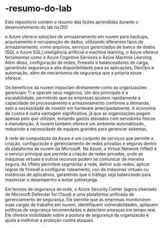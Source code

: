 # -resumo-do-lab
Este repositório contém o resumo das lições aprendidas durante o desenvolvimento do lab na DIO

o Azure oferece soluções de armazenamento em nuvem para backups, arquivamento e recuperação de dados, utilizando diferentes tipos de armazenamento, como arquivos, serviços gerenciados de banco de dados (SQL e Azure SQL),inteligência artificial e machine learning, o Azure oferece ferramentas como o Azure Cognitive Services e Azure Machine Learning. Além disso, configuração de redes, firewalls e balanceadores de carga, garantindo segurança e alta disponibilidade para as aplicações, DevOps e automação, além de mecanismos de segurança que a própria azure oferece.



Os benefícios da nuvem impactam diretamente como as organizações gerenciam TI e operam seus negócios. Um dos principais é a escalabilidade, permitindo que as empresas ajustem rapidamente a capacidade de processamento e armazenamento conforme a demanda, sem a necessidade de investir em hardware antecipadamente. A economia de custos é outra vantagem significativa, já que as organizações pagam apenas pelo que utilizam, evitando gastos elevados com servidores físicos e manutenção. A nuvem também oferece um ambiente automatizado, reduzindo a necessidade de equipes grandes para gerenciar sistemas.

A rede de computação da Azure é um conjunto de serviços que permite a criação, configuração e gerenciamento de redes privadas e seguras dentro da plataforma de nuvem da Microsoft. Na Azure, a Virtual Network (VNet) é o serviço principal que permite a criação de redes privadas, onde as máquinas virtuais e outros recursos podem se comunicar de maneira segura. As VNets permitem segmentar a rede, definir sub-redes, aplicar regras de firewall e configurar roteamento, uso de máquinas virtuais ou instâncias de aplicativos, garantindo que o tráfego seja balanceado para maximizar o desempenho e evitar sobrecarga.

Em termos de segurança de rede, o Azure Security Center (agora chamado de Microsoft Defender for Cloud) é uma plataforma unificada de gerenciamento de segurança. Ele permite que as empresas monitorizem suas cargas de trabalho em nuvem, identifiquem vulnerabilidades, apliquem políticas de segurança recomendadas e detectem ameaças em tempo real. Ele oferece visibilidade sobre a postura de segurança da organização e ajuda a melhorar a proteção contra ataques.


